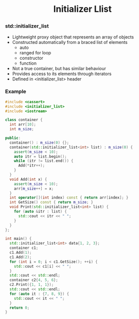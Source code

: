<h1 style="text-align:center;"> Initializer Llist </p>

### std::initializer_list

- Lightweight proxy object that represents an array of objects
- Constructed automatically from a braced list of elements
  - auto
  - ranged for loop
  - constructor
  - function
- Not a true container, but has similar behaviour
- Provides access to its elements through iterators
- Defined in <initializer_list> header

### Example

```cpp
#include <cassert>
#include <initializer_list>
#include <iostream>

class container {
  int arr[10];
  int m_size;

public:
  container() : m_size(0) {};
  container(std::initializer_list<int> list) : m_size(0) {
    assert(m_size < 10);
    auto itr = list.begin();
    while (itr != list.end()) {
      Add(*itr++);
    }
  }
  void Add(int x) {
    assert(m_size < 10);
    arr[m_size++] = x;
  }
  int operator[](int index) const { return arr[index]; }
  int GetSize() const { return m_size; }
  void Print(std::initializer_list<int> list) {
    for (auto &itr : list) {
      std::cout << itr << " ";
    }
  }
};

int main() {
  std::initializer_list<int> data{1, 2, 3};
  container c1;
  c1.Add(1);
  c1.Add(2);
  for (int i = 0; i < c1.GetSize(); ++i) {
    std::cout << c1[i] << " ";
  }
  std::cout << std::endl;
  container c2{4, 5, 6};
  c2.Print({1, 1, 1});
  std::cout << std::endl;
  for (auto it : {7, 8, 9}) {
    std::cout << it << " ";
  }
  return 0;
}
```
